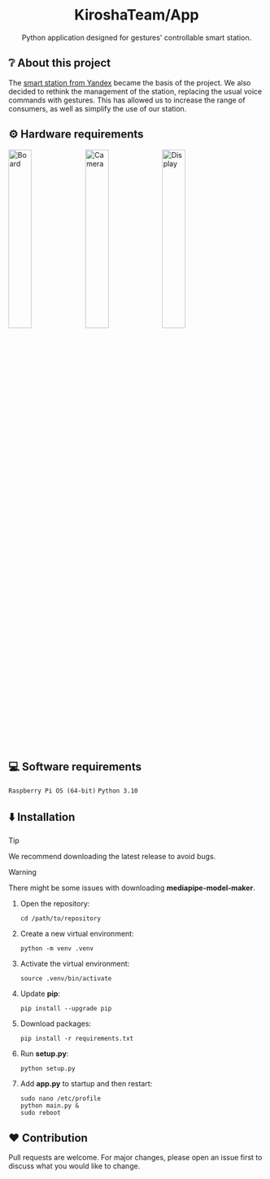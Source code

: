 <div align="center">
<h1>
    KiroshaTeam/App
</h1>
Python application designed for gestures' controllable smart station.
</div>

## ❔ About this project
The [smart station from Yandex]("https://alice.yandex.ru/station") became the basis of the project. We also decided to rethink the management of the station, replacing the usual voice commands with gestures. This has allowed us to increase the range of consumers, as well as simplify the use of our station.

## ⚙️ Hardware requirements
<img src="https://assets.raspberrypi.com/static/532b4c25752c4235d76cc41051baf9ab/9ff6b/877fb653-7b43-4931-9cee-977a22571f65_3b%2BAngle%2B2%2Brefresh.webp" alt="Board" style="width:30%"><img src="https://assets.raspberrypi.com/static/6a75fa481019db1ac6bca74e5192cb5b/9ff6b/ffa68a46-fd44-4995-9ad4-ac846a5563f1_Camera%2BV2%2BHero.webp" alt="Camera" style="width:30%"><img src="https://assets.raspberrypi.com/static/d93d3a26f4525829f55b34372cf65a5e/9ff6b/ZySo0K8jQArT0HDZ_TouchDisplay2desktop.webp" alt="Display" style="width:30%">

## 💻 Software requirements
``Raspberry Pi OS (64-bit)``
``Python 3.10``

## ⬇️ Installation
> [!TIP]
> We recommend downloading the latest release to avoid bugs.

> [!WARNING]
> There might be some issues with downloading **mediapipe-model-maker**.

1. Open the repository:

    ```cd /path/to/repository```
2. Create a new virtual environment:

    ```python -m venv .venv```
3. Activate the virtual environment:
    
    ```source .venv/bin/activate```
4. Update **pip**:

    ```pip install --upgrade pip```
5. Download packages:
    
    ```pip install -r requirements.txt```
6. Run **setup.py**:
    
    ```python setup.py```
7. Add **app.py** to startup and then restart:
    
    ```
   sudo nano /etc/profile
   python main.py &
   sudo reboot
   ```

## ❤️ Contribution
Pull requests are welcome. For major changes, please open an issue first
to discuss what you would like to change.